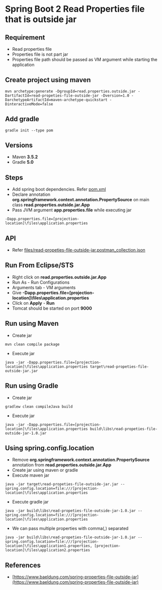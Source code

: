 # Spring Boot 2 Read Properties file that is outside jar

## Requirement
* Read properties file
* Properties file is not part jar
* Properties file path should be passed as VM argument while starting the application

## Create project using maven
```
mvn archetype:generate -DgroupId=read.properties.outside.jar -DartifactId=read-propeties-file-outside-jar -Dversion=1.0 -DarchetypeArtifactId=maven-archetype-quickstart -DinteractiveMode=false
```

## Add gradle
```
gradle init --type pom
```

## Versions
* Maven **3.5.2**
* Gradle **5.0**

## Steps
* Add spring boot dependencies. Refer [pom.xml](pom.xml)
* Declare annotation **org.springframework.context.annotation.PropertySource** on main class **read.properties.outside.jar.App**
* Pass JVM argument **app.properties.file** while executing jar
```
-Dapp.properties.file=[projection-location]\files\application.properties
```

## API
* Refer [files/read-propeties-file-outside-jar.postman_collection.json](files/read-propeties-file-outside-jar.postman_collection.json)

## Run From Eclipse/STS
* Right click on **read.properties.outside.jar.App**
* Run As - Run Configurations
* Arguments tab - VM arguments
* Give **-Dapp.properties.file=[projection-location]\files\application.properties**
* Click on **Apply** - **Run**
* Tomcat should be started on port **9000**

## Run using Maven
* Create jar
```
mvn clean compile package
```
* Execute jar
```
java -jar -Dapp.properties.file=[projection-location]\files\application.properties target\read-propeties-file-outside-jar.jar
```

## Run using Gradle
* Create jar
```
gradlew clean compileJava build
```
* Execute jar
```
java -jar -Dapp.properties.file=[projection-location]\files\application.properties build\libs\read-propeties-file-outside-jar-1.0.jar
```

## Using spring.config.location
* Remove **org.springframework.context.annotation.PropertySource** annotation from **read.properties.outside.jar.App**
* Create jar using maven or gradle
* Execute maven jar
```
java -jar target\read-propeties-file-outside-jar.jar --spring.config.location=file:///[projection-location]\files\application.properties
```
* Execute gradle jar
```
java -jar build\libs\read-propeties-file-outside-jar-1.0.jar --spring.config.location=file:///[projection-location]\files\application.properties
```
* We can pass multiple properties with comma(,) separated
```
java -jar build\libs\read-propeties-file-outside-jar-1.0.jar --spring.config.location=file:///[projection-location]\files\application1.properties, [projection-location]\files\application2.properties
```

## References
* [https://www.baeldung.com/spring-properties-file-outside-jar](https://www.baeldung.com/spring-properties-file-outside-jar)